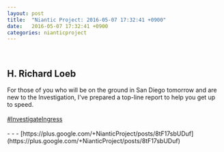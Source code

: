 ```yaml
---
layout: post
title:  "Niantic Project: 2016-05-07 17:32:41 +0900"
date:   2016-05-07 17:32:41 +0900
categories: nianticproject
---
```

<div class="shared"><br /><h2>H. Richard Loeb</h2>For those of you who will be on the ground in San Diego tomorrow and are new to the Investigation, I've prepared a top-line report to help you get up to speed.<br /><br /><a rel="nofollow" class="ot-hashtag" href="https://plus.google.com/s/%23InvestigateIngress">#InvestigateIngress</a><br /><br /></div>
- - -
[https://plus.google.com/+NianticProject/posts/8tF17sbUDuf](https://plus.google.com/+NianticProject/posts/8tF17sbUDuf)
